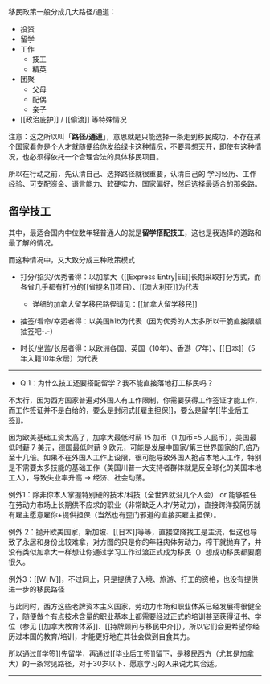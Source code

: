 移民政策一般分成几大路径/通道：

- 投资
- 留学
- 工作
	- 技工
	- 精英
- 团聚
	- 父母
	- 配偶
	- 亲子
- [[政治庇护]] / [[偷渡]] 等特殊情况

注意：这之所以叫「**路径/通道**」，意思就是只能选择一条走到移民成功，不存在某个国家看你是个人才就随便给你发给绿卡这种情况，不要异想天开，即使有这种情况，也必须得依托一个合理合法的具体移民项目。

所以在行动之前，先认清自己、选择路径就很重要，认清自己的 学习经历、工作经验、可支配资金、语言能力、软硬实力、国家偏好，然后选择最适合的那条路。

## 留学技工

其中，最适合国内中位数年轻普通人的就是**留学搭配技工**，这也是我选择的道路和最了解的情况。

而这种情况中，又大致分成三种政策模式

- 打分/掐尖/优秀者得：以加拿大（[[Express Entry|EE]]长期采取打分方式，而各省几乎都有打分的[[省提名]]项目）、[[澳大利亚]]为代表
	- 详细的加拿大留学移民路径请见：[[加拿大留学移民]]

- 抽签/看命/幸运者得：以美国h1b为代表（因为优秀的人太多所以干脆直接限额抽签吧-.-）

- 时长/坐监/长居者得：以欧洲各国、英国（10年）、香港（7年）、[[日本]]（5年入籍10年永居）为代表

---

- Q 1：为什么技工还要搭配留学？我不能直接落地打工移民吗？

不太行，因为西方国家普遍对外国人有工作限制，你需要获得工作签证才能工作，而工作签证并不是白给的，要么是封闭式[[雇主担保]]，要么是留学[[毕业后工签]]。

因为欧美基础工资太高了，加拿大最低时薪 15 加币（1 加币=5 人民币），美国最低时薪 7 美元，德国最低时薪 9 欧元，可能是发展中国家/第三世界国家的几倍乃至十几倍。如果不在外国人工作上设限，很可能导致外国人抢占本地人工作，特别是不需要太多技能的基础工作（美国川普一大支持者群体就是反全球化的美国本地工人），导致失业率升高 → 经济、社会动荡。

例外1：除非你本人掌握特别硬的技术/科技（全世界就没几个人会） or 能够胜任在劳动力市场上长期供不应求的职业（非常缺乏人才/劳动力），直接跨洋投简历就有雇主愿意雇你+提供担保（当然也有歪门邪道的直接买雇主担保）。

例外 2：抛开欧美国家，新加坡、[[日本]]等等，直接空降找工是主流，但这也导致了永居和身份比较难拿，对方图的只是你的~~年轻肉体~~劳动力，榨干就抛弃了，并没有类似加拿大一样想让你通过学习工作过渡正式成为移民（）想成功移民都要磨很久。

例外3：[[WHV]]，不过同上，只是提供了入境、旅游、打工的资格，也没有提供进一步的移民路径

与此同时，西方这些老牌资本主义国家，劳动力市场和职业体系已经发展得很健全了，随便做个有点技术含量的职业基本上都需要经过正式的培训甚至获得证书、学位（参见 [[加拿大教育体系]]、[[持牌顾问与移民中介]]），所以它们会更希望你经历过本国的教育/培训，才能更好地在其社会做到自食其力。

所以通过[[学签]]先留学，再通过[[毕业后工签]]留下，是移民西方（尤其是加拿大）的一条常见路径，对于30岁以下、愿意学习的人来说尤其合适。

---



<!--对中国人来说，留学可以分成两种——镀金留学和跑路留学，思路完全不一样。-->

